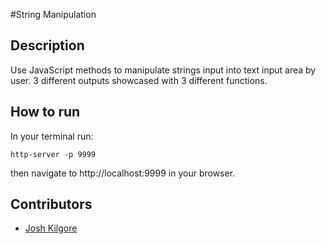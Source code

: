 #String Manipulation

## Description
Use JavaScript methods to manipulate strings input into text input area by user.  3 different outputs showcased with 3 different functions.

## How to run
In your terminal run:
```
http-server -p 9999
```
then navigate to http://localhost:9999 in your browser.

## Contributors
* [Josh Kilgore](https://github.com/jkillz2020)
